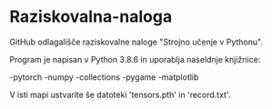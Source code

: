 # Raziskovalna-naloga
GitHub odlagališče raziskovalne naloge "Strojno učenje v Pythonu".

Program je napisan v Python 3.8.6 in uporablja naseldnje knjižnice:

-pytorch
-numpy
-collections
-pygame
-matplotlib

V isti mapi ustvarite še datoteki 'tensors.pth' in 'record.txt'.
